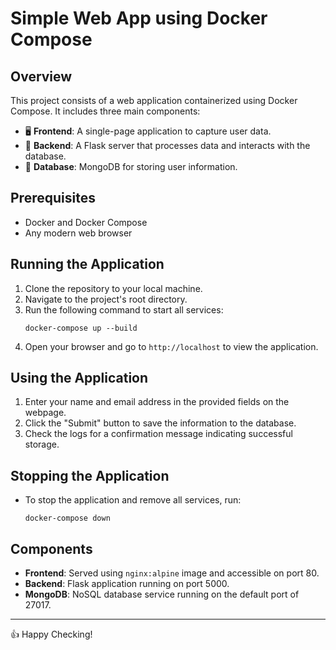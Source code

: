 # Simple Web App using Docker Compose

## Overview
This project consists of a web application containerized using Docker Compose. It includes three main components:

- 🖥️ **Frontend**: A single-page application to capture user data.
- 🔧 **Backend**: A Flask server that processes data and interacts with the database.
- 💾 **Database**: MongoDB for storing user information.

## Prerequisites
- Docker and Docker Compose
- Any modern web browser

## Running the Application
1. Clone the repository to your local machine.
2. Navigate to the project's root directory.
3. Run the following command to start all services:
   ```
   docker-compose up --build
   ```
4. Open your browser and go to `http://localhost` to view the application.

## Using the Application
1. Enter your name and email address in the provided fields on the webpage.
2. Click the "Submit" button to save the information to the database.
3. Check the logs for a confirmation message indicating successful storage.

## Stopping the Application
- To stop the application and remove all services, run:
  ```
  docker-compose down
  ```

## Components
- **Frontend**: Served using `nginx:alpine` image and accessible on port 80.
- **Backend**: Flask application running on port 5000.
- **MongoDB**: NoSQL database service running on the default port of 27017.

---
👍 Happy Checking!
